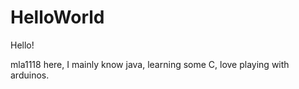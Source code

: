 # HelloWorld

Hello! 

mla1118 here, I mainly know java, learning some C, love playing with arduinos.  
